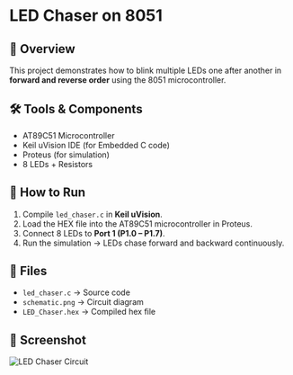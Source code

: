 # LED Chaser on 8051

## 📌 Overview
This project demonstrates how to blink multiple LEDs one after another in **forward and reverse order** using the 8051 microcontroller.  

## 🛠️ Tools & Components
- AT89C51 Microcontroller  
- Keil uVision IDE (for Embedded C code)  
- Proteus (for simulation)  
- 8 LEDs + Resistors  

## 🔧 How to Run
1. Compile `led_chaser.c` in **Keil uVision**.  
2. Load the HEX file into the AT89C51 microcontroller in Proteus.  
3. Connect 8 LEDs to **Port 1 (P1.0 – P1.7)**.  
4. Run the simulation → LEDs chase forward and backward continuously.  

## 📂 Files
- `led_chaser.c` → Source code  
- `schematic.png` → Circuit diagram  
- `LED_Chaser.hex` → Compiled hex file  

## 📸 Screenshot
![LED Chaser Circuit](schematic.png)
